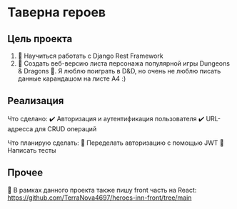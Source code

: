 # Таверна героев

<h2>Цель проекта</h2>

1) 🎯 Научиться работать с Django Rest Framework
2) 🎯 Создать веб-версию листа персонажа популярной игры Dungeons & Dragons 🐉. Я люблю поиграть в D&D, но очень не люблю писать данные карандашом на листе A4 :)

<h2>Реализация</h2>

Что сделано:
✔️ Авторизация и аутентификация пользователя
✔️ URL-адресса для CRUD операций

Что планирую сделать:
📌 Переделать авторизацию с помощью JWT
📌 Написать тесты

<h2>Прочее</h2>

📝 В рамках данного проекта также пишу front часть на React:
https://github.com/TerraNova4697/heroes-inn-front/tree/main

